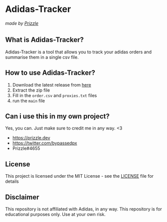 # Adidas-Tracker
###### made by [Prizzle](https://twitter.com/bypassedpx)

## What is Adidas-Tracker?
Adidas-Tracker is a tool that allows you to track your adidas orders and summarise them in a single csv file.

## How to use Adidas-Tracker?
1. Download the latest release from [here]()
2. Extract the zip file
3. Fill in the `order.csv` and `proxies.txt` files
4. run the `main` file

## Can i use this in my own project?
Yes, you can. Just make sure to credit me in any way. <3


- https://prizzle.dev
- https://twitter.com/bypassedpx
- Prizzle#4655

## License
This project is licensed under the MIT License - see the [LICENSE](LICENSE) file for details

## Disclaimer
This repository is not affiliated with Adidas, in any way. This repository is for educational purposes only. Use at your own risk.